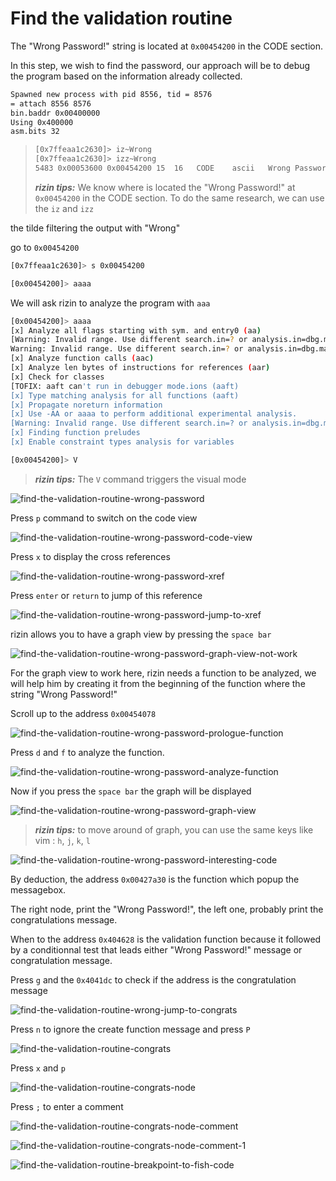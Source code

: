 # Find the validation routine

The "Wrong Password!" string is located at `0x00454200` in the CODE section.

In this step, we wish to find the password, our approach will be to debug
the program based on the information already collected.

```bash
Spawned new process with pid 8556, tid = 8576
= attach 8556 8576
bin.baddr 0x00400000
Using 0x400000
asm.bits 32
```

> ```bash
> [0x7ffeaa1c2630]> iz~Wrong
> [0x7ffeaa1c2630]> izz~Wrong
> 5483 0x00053600 0x00454200 15  16   CODE    ascii   Wrong Password!
> ```
> ***rizin tips:*** We know where is located the "Wrong Password!" at
> `0x00454200` in the CODE section.
> To do the same research, we can use the `iz` and `izz`


the tilde filtering the output with "Wrong"

go to `0x00454200`

```bash
[0x7ffeaa1c2630]> s 0x00454200

[0x00454200]> aaaa
```

We will ask rizin to analyze the program with `aaa`

```bash
[0x00454200]> aaaa
[x] Analyze all flags starting with sym. and entry0 (aa)
[Warning: Invalid range. Use different search.in=? or analysis.in=dbg.maps.x
Warning: Invalid range. Use different search.in=? or analysis.in=dbg.maps.x
[x] Analyze function calls (aac)
[x] Analyze len bytes of instructions for references (aar)
[x] Check for classes
[TOFIX: aaft can't run in debugger mode.ions (aaft)
[x] Type matching analysis for all functions (aaft)
[x] Propagate noreturn information
[x] Use -AA or aaaa to perform additional experimental analysis.
[Warning: Invalid range. Use different search.in=? or analysis.in=dbg.maps.x
[x] Finding function preludes
[x] Enable constraint types analysis for variables
```

```bash
[0x00454200]> V
```

> ***rizin tips:*** The `V` command triggers the visual mode

![find-the-validation-routine-wrong-password](./img/find-the-validation_routine-00.png)

Press `p` command to switch on the code view

![find-the-validation-routine-wrong-password-code-view](./img/find-the-validation_routine-01.png)

Press `x` to display the cross references

![find-the-validation-routine-wrong-password-xref](./img/find-the-validation_routine-02.png)

Press `enter` or `return` to jump of this reference

![find-the-validation-routine-wrong-password-jump-to-xref](./img/find-the-validation_routine-03.png)

rizin allows you to have a graph view by pressing the `space bar`

![find-the-validation-routine-wrong-password-graph-view-not-work](./img/find-the-validation_routine-04.png)

For the graph view to work here, rizin needs a function to be analyzed,
we will help him by creating it from the beginning of the function
where the string "Wrong Password!"

Scroll up to the address `0x00454078`

![find-the-validation-routine-wrong-password-prologue-function](./img/find-the-validation_routine-05.png)

Press `d` and `f` to analyze the function.


![find-the-validation-routine-wrong-password-analyze-function](./img/find-the-validation_routine-06.png)

Now if you press the `space bar`  the graph will be displayed

![find-the-validation-routine-wrong-password-graph-view](./img/find-the-validation_routine-07.png)

> ***rizin tips:*** to move around of graph, you can use the same keys like vim :
> `h`, `j`, `k`, `l`

![find-the-validation-routine-wrong-password-interesting-code](./img/find-the-validation_routine-08.png)

By deduction, the address `0x00427a30` is the function which popup the messagebox.

The right node, print the "Wrong Password!", the left one, probably print the congratulations message.

When to the address `0x404628` is the validation function because it
followed by a conditionnal test that leads either "Wrong Password!" message
or congratulation message.

Press `g` and the `0x4041dc` to check if the address is the congratulation message

![find-the-validation-routine-wrong-jump-to-congrats](./img/find-the-validation_routine-09.png)

Press `n` to ignore the create function message and press `P`

![find-the-validation-routine-congrats](./img/find-the-validation_routine-10.png)

Press `x` and `p`

![find-the-validation-routine-congrats-node](./img/find-the-validation_routine-11.png)

Press `;` to enter a comment

![find-the-validation-routine-congrats-node-comment](./img/find-the-validation_routine-12.png)

![find-the-validation-routine-congrats-node-comment-1](./img/find-the-validation_routine-13.png)

![find-the-validation-routine-breakpoint-to-fish-code](./img/find-the-validation_routine-14.png)









